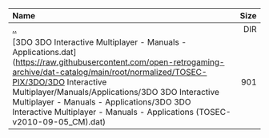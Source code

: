 |Name|Size|
|:---|---:|
|[..](../index.html)|DIR|
|[3DO 3DO Interactive Multiplayer - Manuals - Applications.dat](https://raw.githubusercontent.com/open-retrogaming-archive/dat-catalog/main/root/normalized/TOSEC-PIX/3DO/3DO Interactive Multiplayer/Manuals/Applications/3DO 3DO Interactive Multiplayer - Manuals - Applications/3DO 3DO Interactive Multiplayer - Manuals - Applications (TOSEC-v2010-09-05_CM).dat)|901|
